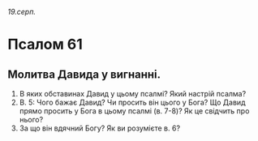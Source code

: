 
_19.серп._

# Псалом 61

## Молитва Давида у вигнанні.
1. В яких обставинах Давид у цьому псалмі? Який настрій псалма?
2. В. 5: Чого бажає Давид? Чи просить він цього у Бога? Що Давид прямо просить у Бога в цьому псалмі (в. 7-8)? Як це свідчить про нього?
3. За що він вдячний Богу? Як ви розумієте в. 6?
